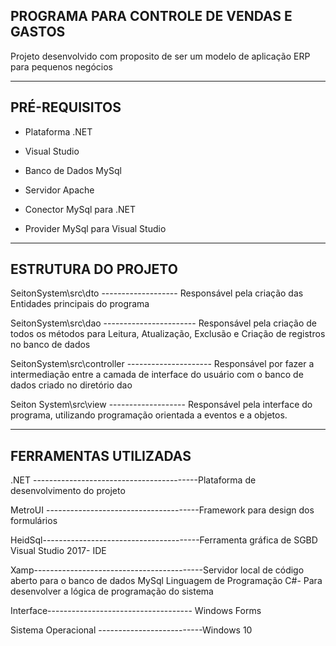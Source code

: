 ## PROGRAMA PARA CONTROLE DE VENDAS E GASTOS

Projeto desenvolvido com proposito de ser um modelo de aplicação ERP para pequenos negócios

--------------------------------------------------------------------------------------------
## PRÉ-REQUISITOS 

* Plataforma .NET

* Visual Studio

* Banco de Dados MySql

* Servidor Apache

* Conector MySql para .NET

* Provider MySql para Visual Studio


---------------------------------------------------------------------------------------------------------------------------------------------------------------------------
## ESTRUTURA DO PROJETO 

SeitonSystem\src\dto  -------------------	Responsável pela criação das Entidades principais do programa

SeitonSystem\src\dao  -----------------------	Responsável pela criação de todos os métodos para Leitura, Atualização, Exclusão e Criação de registros no banco de dados

SeitonSystem\src\controller ---------------------	Responsável por fazer a intermediação entre a camada de interface do usuário com o banco de dados criado no diretório dao

Seiton System\src\view	------------------- Responsável pela interface do programa, utilizando programação orientada a eventos e a objetos.

----------------------------------------------------------------------------------------------------------------------------------------------------------------------------

## FERRAMENTAS UTILIZADAS

.NET -----------------------------------------Plataforma de desenvolvimento do projeto

MetroUI --------------------------------------Framework para design dos formulários

HeidSql---------------------------------------Ferramenta gráfica de SGBD	Visual Studio 2017- IDE

Xamp------------------------------------------Servidor local de código aberto para o banco de dados MySql	Linguagem de Programação C#- Para desenvolver a lógica de programação do sistema

Interface------------------------------------ Windows Forms

Sistema Operacional --------------------------Windows 10

